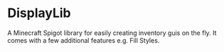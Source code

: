 # DisplayLib
A Minecraft Spigot library for easily creating inventory guis on the fly. It comes with a few additional features e.g. Fill Styles.

